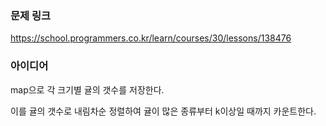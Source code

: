 ### 문제 링크

https://school.programmers.co.kr/learn/courses/30/lessons/138476

### 아이디어

map으로 각 크기별 귤의 갯수를 저장한다. 

이를 귤의 갯수로 내림차순 정렬하여 귤이 많은 종류부터 k이상일 때까지 카운트한다.
